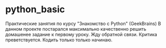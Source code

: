 # python_basic
Практические занятия по курсу "Знакомство с Python" (GeekBrains)
В данном проекте постарался максимально качественно решить домашенее задание к первому уроку.
Жду обратной связи. Критика преветствуется.
Кодить только только начинаю.
